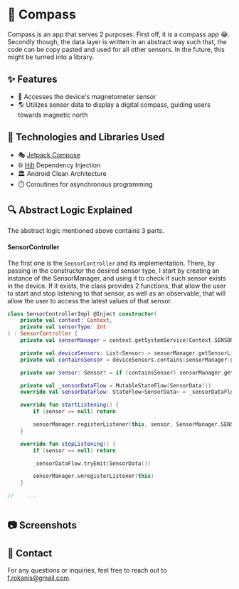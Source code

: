 # 🧭 Compass

Compass is an app that serves 2 purposes. First off, it is a compass app 😂. Secondly though, the data layer is written in an abstract way such that, the code can be copy pasted and used for all other sensors. In the future, this might be turned into a library. 

## ✨ Features

- 🧲 Accesses the device's magnetometer sensor
- 🌎 Utilizes sensor data to display a digital compass, guiding users towards magnetic north

## 🚀 Technologies and Libraries Used

- 🎭 [Jetpack Compose](https://developer.android.com/jetpack/compose)
- 🌐 [Hilt](https://developer.android.com/training/dependency-injection/hilt-android) Dependency Injection
- 🏛️ Android Clean Architecture
- ⏱️ Coroutines for asynchronous programming

## 🔍 Abstract Logic Explained
The abstract logic mentioned above contains 3 parts. 

#### SensorController
The first one is the ``SensorController`` and its implementation. There, by passing in the constructor the desired sensor type, I start by creating an instance of the SensorManager, and using it to check if such sensor exists in the device. If it exists, the class provides 2 functions, that allow the user to start and stop listening to that sensor, 
as well as an observable, that will allow the user to access the latest values of that sensor.

```kotlin
class SensorControllerImpl @Inject constructor(
    private val context: Context,
    private val sensorType: Int
) : SensorController {
    private val sensorManager = context.getSystemService(Context.SENSOR_SERVICE) as SensorManager

    private val deviceSensors: List<Sensor> = sensorManager.getSensorList(Sensor.TYPE_ALL)
    private val containsSensor = deviceSensors.contains(sensorManager.getDefaultSensor(sensorType))

    private var sensor: Sensor? = if (containsSensor) sensorManager.getDefaultSensor(sensorType) else null

    private val _sensorDataFlow = MutableStateFlow(SensorData())
    override val sensorDataFlow: StateFlow<SensorData> = _sensorDataFlow.asStateFlow()

    override fun startListening() {
        if (sensor == null) return

        sensorManager.registerListener(this, sensor, SensorManager.SENSOR_DELAY_NORMAL)
    }

    override fun stopListening() {
        if (sensor == null) return

        _sensorDataFlow.tryEmit(SensorData())

        sensorManager.unregisterListener(this)
    }

//    ...
    
```

## 📷 Screenshots


## 📧 Contact
For any questions or inquiries, feel free to reach out to [f.rokanis@gmail.com](mailto:f.rokanis@gmail.com).
